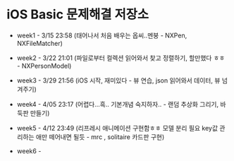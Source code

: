iOS Basic 문제해결 저장소
=============

* week1 - 3/15 23:58 (태어나서 처음 배우는 옵씨..멘붕 - NXPen, NXFileMatcher)

* week2 - 3/22 21:01 (파일로부터 컬렉션 읽어와서 찾고 정렬하기, 할만했다 ㅎㅎ - NXPersonModel)

* week3 - 3/29 21:56 (iOS 시작, 재미있다 - 뷰 연습, json 읽어와서 데이터, 뷰 넘겨주기)

* week4 - 4/05 23:17 (어렵다...흑.. 기본개념 숙지하자.. - 랜덤 추상화 그리기, 바둑판 만들기)

* week5 - 4/12 23:49 (리프레시 애니메이션 구현함ㅎㅎ 모델 분리 필요 key값 관리하는 애만 떼어내면 될듯 - mrc , solitaire 카드판 구현)

* week6 - 
